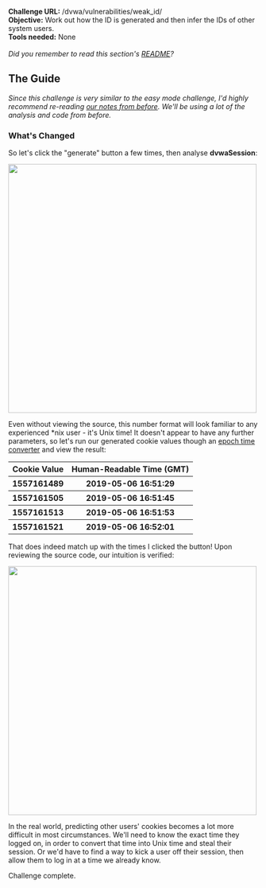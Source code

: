 <b>Challenge URL:</b> /dvwa/vulnerabilities/weak_id/
<br>
<b>Objective:</b> Work out how the ID is generated and then infer the IDs of other system users. 
<br>
<b>Tools needed:</b> None
<br><br>
<i>Did you remember to read this section's <a href="https://github.com/keewenaw/dvwa-guide-2019/blob/master/medium/README.md" target="_blank">README</a>?</i>

<h2><b>The Guide</b></h2>

<i>Since this challenge is very similar to the easy mode challenge, I'd highly recommend re-reading <a href="https://github.com/keewenaw/dvwa-guide-2019/blob/master/low/Challenge%2009:%20Weak%20Session%20IDs.md" target="_blank">our notes from before</a>. We'll be using a lot of the analysis and code from before.</i>

<h3><b>What's Changed</b></h3>

So let's click the "generate" button a few times, then analyse <b>dvwaSession</b>:

<img src="https://github.com/keewenaw/dvwa-guide-2019/blob/master/medium/screenshots/weakcookie.png" width="500">

Even without viewing the source, this number format will look familiar to any experienced *nix user - it's Unix time! It doesn't appear to have any further parameters, so let's run our generated cookie values though an <a href="https://www.epochconverter.com/" target="_blank">epoch time converter</a> and view the result:

<table style="width:100%">
  <tr>
    <th><b>Cookie Value</b></th>
    <th><b>Human-Readable Time (GMT)</b></th>
  </tr>
  <tr>
    <th>1557161489</th>
    <th>2019-05-06 16:51:29</th>
  </tr>
  <tr>
    <th>1557161505</th>
    <th>2019-05-06 16:51:45</th>
  </tr>
    <th>1557161513</th>
    <th>2019-05-06 16:51:53</th>
  </tr>
  </tr>
    <th>1557161521</th>
    <th>2019-05-06 16:52:01</th>
  </tr>
</table>

That does indeed match up with the times I clicked the button! Upon reviewing the source code, our intuition is verified:

<img src="https://github.com/keewenaw/dvwa-guide-2019/blob/master/medium/screenshots/weaksource.png" width="500">

In the real world, predicting other users' cookies becomes a lot more difficult in most circumstances. We'll need to know the exact time they logged on, in order to convert that time into Unix time and steal their session. Or we'd have to find a way to kick a user off their session, then allow them to log in at a time we already know.

Challenge complete.
